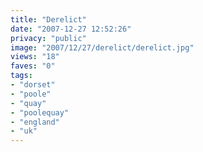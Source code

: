 ```yaml
---
title: "Derelict"
date: "2007-12-27 12:52:26"
privacy: "public"
image: "2007/12/27/derelict/derelict.jpg"
views: "18"
faves: "0"
tags:
- "dorset"
- "poole"
- "quay"
- "poolequay"
- "england"
- "uk"
---
```



